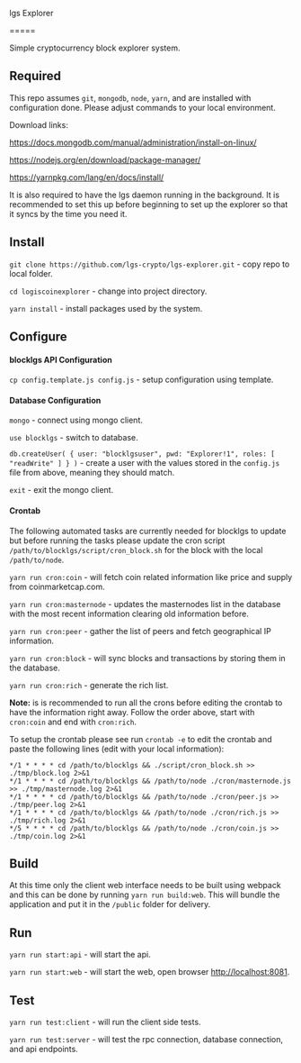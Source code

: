 lgs Explorer

=====

Simple cryptocurrency block explorer system.

## Required
This repo assumes `git`, `mongodb`, `node`, `yarn`, and are installed with configuration done.  Please adjust commands to your local environment. 

Download links:

https://docs.mongodb.com/manual/administration/install-on-linux/

https://nodejs.org/en/download/package-manager/

https://yarnpkg.com/lang/en/docs/install/

It is also required to have the lgs daemon running in the background. It is recommended to set this up before beginning to set up the explorer so that it syncs by the time you need it.

## Install
`git clone https://github.com/lgs-crypto/lgs-explorer.git` - copy repo to local folder.

`cd logiscoinexplorer` - change into project directory.

`yarn install` - install packages used by the system.

## Configure
#### blocklgs API Configuration
`cp config.template.js config.js` - setup configuration using template.

#### Database Configuration
`mongo` - connect using mongo client.

`use blocklgs` - switch to database.

`db.createUser( { user: "blocklgsuser", pwd: "Explorer!1", roles: [ "readWrite" ] } )` - create a user with the values stored in the `config.js` file from above, meaning they should match.

`exit` - exit the mongo client.

#### Crontab
The following automated tasks are currently needed for blocklgs to update but before running the tasks please update the cron script `/path/to/blocklgs/script/cron_block.sh` for the block with the local `/path/to/node`.

`yarn run cron:coin` - will fetch coin related information like price and supply from coinmarketcap.com.

`yarn run cron:masternode` - updates the masternodes list in the database with the most recent information clearing old information before.

`yarn run cron:peer` - gather the list of peers and fetch geographical IP information.

`yarn run cron:block` - will sync blocks and transactions by storing them in the database.

`yarn run cron:rich` - generate the rich list.

__Note:__ is is recommended to run all the crons before editing the crontab to have the information right away.  Follow the order above, start with `cron:coin` and end with `cron:rich`.

To setup the crontab please see run `crontab -e` to edit the crontab and paste the following lines (edit with your local information):
```
*/1 * * * * cd /path/to/blocklgs && ./script/cron_block.sh >> ./tmp/block.log 2>&1
*/1 * * * * cd /path/to/blocklgs && /path/to/node ./cron/masternode.js >> ./tmp/masternode.log 2>&1
*/1 * * * * cd /path/to/blocklgs && /path/to/node ./cron/peer.js >> ./tmp/peer.log 2>&1
*/1 * * * * cd /path/to/blocklgs && /path/to/node ./cron/rich.js >> ./tmp/rich.log 2>&1
*/5 * * * * cd /path/to/blocklgs && /path/to/node ./cron/coin.js >> ./tmp/coin.log 2>&1
```

## Build
At this time only the client web interface needs to be built using webpack and this can be done by running `yarn run build:web`.  This will bundle the application and put it in the `/public` folder for delivery.

## Run
`yarn run start:api` - will start the api.

`yarn run start:web` - will start the web, open browser [http://localhost:8081](http://localhost:8081).

## Test
`yarn run test:client` - will run the client side tests.

`yarn run test:server` - will test the rpc connection, database connection, and api endpoints.
